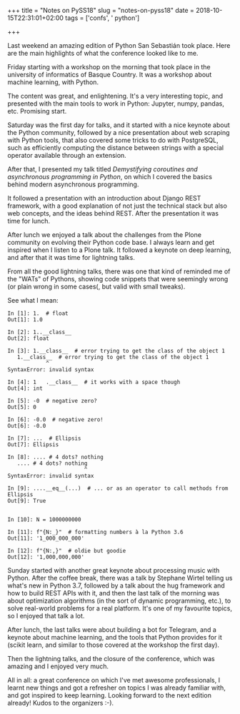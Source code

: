 +++
title = "Notes on PySS18"
slug = "notes-on-pyss18"
date = 2018-10-15T22:31:01+02:00
tags = ['confs', ' python']

+++

Last weekend an amazing edition of Python San Sebastián took place. Here
are the main highlights of what the conference looked like to me.

Friday starting with a workshop on the morning that took place in the
university of informatics of Basque Country. It was a workshop about
machine learning, with Python.

The content was great, and enlightening. It\'s a very interesting topic,
and presented with the main tools to work in Python: Jupyter, numpy,
pandas, etc. Promising start.

Saturday was the first day for talks, and it started with a nice keynote
about the Python community, followed by a nice presentation about web
scraping with Python tools, that also covered some tricks to do with
PostgreSQL, such as efficiently computing the distance between strings
with a special operator available through an extension.

After that, I presented my talk titled *Demystifying coroutines and
asynchronous programming in Python*, on which I covered the basics
behind modern asynchronous programming.

It followed a presentation with an introduction about Django REST
framework, with a good explanation of not just the technical stack but
also web concepts, and the ideas behind REST. After the presentation it
was time for lunch.

After lunch we enjoyed a talk about the challenges from the Plone
community on evolving their Python code base. I always learn and get
inspired when I listen to a Plone talk. It followed a keynote on deep
learning, and after that it was time for lightning talks.

From all the good lightning talks, there was one that kind of reminded
me of the \"WATs\" of Pythons, showing code snippets that were seemingly
wrong (or plain wrong in some cases(, but valid with small tweaks).

See what I mean:

``` python3
In [1]: 1.  # float
Out[1]: 1.0

In [2]: 1..__class__
Out[2]: float

In [3]: 1.__class__  # error trying to get the class of the object 1
   1.__class__  # error trying to get the class of the object 1
            ^
SyntaxError: invalid syntax

In [4]: 1   .__class__  # it works with a space though
Out[4]: int

In [5]: -0  # negative zero?
Out[5]: 0

In [6]: -0.0  # negative zero!
Out[6]: -0.0

In [7]: ...  # Ellipsis
Out[7]: Ellipsis

In [8]: .... # 4 dots? nothing
   .... # 4 dots? nothing
                        ^
SyntaxError: invalid syntax

In [9]: ....__eq__(...)  # ... or as an operator to call methods from Ellipsis
Out[9]: True


In [10]: N = 1000000000

In [11]: f"{N:_}"  # formatting numbers à la Python 3.6
Out[11]: '1_000_000_000'

In [12]: f"{N:,}"  # oldie but goodie
Out[12]: '1,000,000,000'
```

Sunday started with another great keynote about processing music with
Python. After the coffee break, there was a talk by Stephane Wirtel
telling us what\'s new in Python 3.7, followed by a talk about the hug
framework and how to build REST APIs with it, and then the last talk of
the morning was about optimization algorithms (in the sort of dynamic
programming, etc.), to solve real-world problems for a real platform.
It\'s one of my favourite topics, so I enjoyed that talk a lot.

After lunch, the last talks were about building a bot for Telegram, and
a keynote about machine learning, and the tools that Python provides for
it (scikit learn, and similar to those covered at the workshop the first
day).

Then the lightning talks, and the closure of the conference, which was
amazing and I enjoyed very much.

All in all: a great conference on which I\'ve met awesome professionals,
I learnt new things and got a refresher on topics I was already familiar
with, and got inspired to keep learning. Looking forward to the next
edition already! Kudos to the organizers :-).
